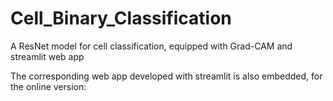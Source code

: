 # Cell_Binary_Classification

A ResNet model for cell classification, equipped with Grad-CAM and streamlit web app

The corresponding web app developed with streamlit is also embedded, for the online version:
